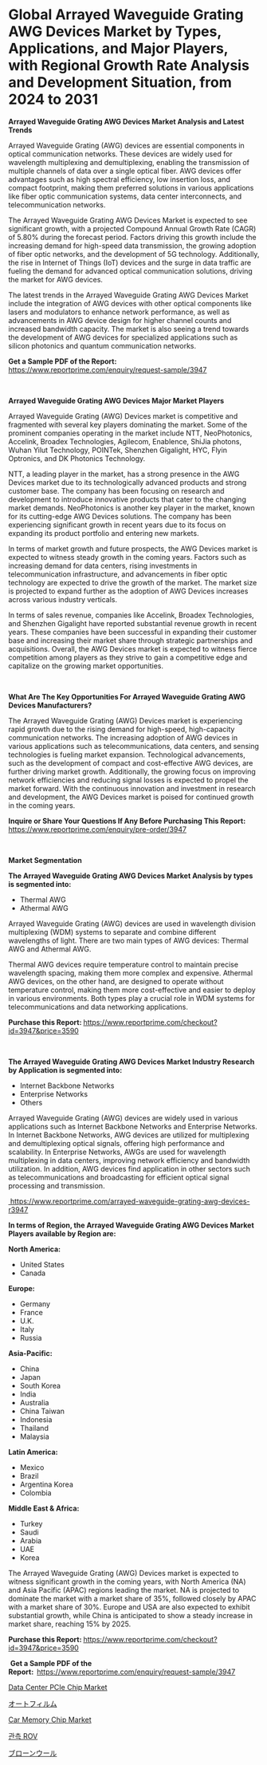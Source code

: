 <p><h1>Global Arrayed Waveguide Grating AWG Devices Market by Types, Applications, and Major Players, with Regional Growth Rate Analysis and Development Situation, from 2024 to 2031</h1></p><p><strong>Arrayed Waveguide Grating AWG Devices Market Analysis and Latest Trends</strong></p>
<p><p>Arrayed Waveguide Grating (AWG) devices are essential components in optical communication networks. These devices are widely used for wavelength multiplexing and demultiplexing, enabling the transmission of multiple channels of data over a single optical fiber. AWG devices offer advantages such as high spectral efficiency, low insertion loss, and compact footprint, making them preferred solutions in various applications like fiber optic communication systems, data center interconnects, and telecommunication networks.</p><p>The Arrayed Waveguide Grating AWG Devices Market is expected to see significant growth, with a projected Compound Annual Growth Rate (CAGR) of 5.80% during the forecast period. Factors driving this growth include the increasing demand for high-speed data transmission, the growing adoption of fiber optic networks, and the development of 5G technology. Additionally, the rise in Internet of Things (IoT) devices and the surge in data traffic are fueling the demand for advanced optical communication solutions, driving the market for AWG devices.</p><p>The latest trends in the Arrayed Waveguide Grating AWG Devices Market include the integration of AWG devices with other optical components like lasers and modulators to enhance network performance, as well as advancements in AWG device design for higher channel counts and increased bandwidth capacity. The market is also seeing a trend towards the development of AWG devices for specialized applications such as silicon photonics and quantum communication networks.</p></p>
<p><strong>Get a Sample PDF of the Report:&nbsp;</strong> <a href="https://www.reportprime.com/enquiry/request-sample/3947">https://www.reportprime.com/enquiry/request-sample/3947</a></p>
<p>&nbsp;</p>
<p><strong>Arrayed Waveguide Grating AWG Devices Major Market Players</strong></p>
<p><p>Arrayed Waveguide Grating (AWG) Devices market is competitive and fragmented with several key players dominating the market. Some of the prominent companies operating in the market include NTT, NeoPhotonics, Accelink, Broadex Technologies, Agilecom, Enablence, ShiJia photons, Wuhan Yilut Technology, POINTek, Shenzhen Gigalight, HYC, Flyin Optronics, and DK Photonics Technology.</p><p>NTT, a leading player in the market, has a strong presence in the AWG Devices market due to its technologically advanced products and strong customer base. The company has been focusing on research and development to introduce innovative products that cater to the changing market demands. NeoPhotonics is another key player in the market, known for its cutting-edge AWG Devices solutions. The company has been experiencing significant growth in recent years due to its focus on expanding its product portfolio and entering new markets.</p><p>In terms of market growth and future prospects, the AWG Devices market is expected to witness steady growth in the coming years. Factors such as increasing demand for data centers, rising investments in telecommunication infrastructure, and advancements in fiber optic technology are expected to drive the growth of the market. The market size is projected to expand further as the adoption of AWG Devices increases across various industry verticals.</p><p>In terms of sales revenue, companies like Accelink, Broadex Technologies, and Shenzhen Gigalight have reported substantial revenue growth in recent years. These companies have been successful in expanding their customer base and increasing their market share through strategic partnerships and acquisitions. Overall, the AWG Devices market is expected to witness fierce competition among players as they strive to gain a competitive edge and capitalize on the growing market opportunities.</p></p>
<p>&nbsp;</p>
<p><strong>What Are The Key Opportunities For Arrayed Waveguide Grating AWG Devices Manufacturers?</strong></p>
<p><p>The Arrayed Waveguide Grating (AWG) Devices market is experiencing rapid growth due to the rising demand for high-speed, high-capacity communication networks. The increasing adoption of AWG devices in various applications such as telecommunications, data centers, and sensing technologies is fueling market expansion. Technological advancements, such as the development of compact and cost-effective AWG devices, are further driving market growth. Additionally, the growing focus on improving network efficiencies and reducing signal losses is expected to propel the market forward. With the continuous innovation and investment in research and development, the AWG Devices market is poised for continued growth in the coming years.</p></p>
<p><strong>Inquire or Share Your Questions If Any Before Purchasing This Report:</strong> <a href="https://www.reportprime.com/enquiry/pre-order/3947">https://www.reportprime.com/enquiry/pre-order/3947</a></p>
<p>&nbsp;</p>
<p><strong>Market Segmentation</strong></p>
<p><strong>The Arrayed Waveguide Grating AWG Devices Market Analysis by types is segmented into:</strong></p>
<p><ul><li>Thermal AWG</li><li>Athermal AWG</li></ul></p>
<p><p>Arrayed Waveguide Grating (AWG) devices are used in wavelength division multiplexing (WDM) systems to separate and combine different wavelengths of light. There are two main types of AWG devices: Thermal AWG and Athermal AWG. </p><p>Thermal AWG devices require temperature control to maintain precise wavelength spacing, making them more complex and expensive. Athermal AWG devices, on the other hand, are designed to operate without temperature control, making them more cost-effective and easier to deploy in various environments. Both types play a crucial role in WDM systems for telecommunications and data networking applications.</p></p>
<p><strong>Purchase this Report:&nbsp;</strong><a href="https://www.reportprime.com/checkout?id=3947&price=3590">https://www.reportprime.com/checkout?id=3947&price=3590</a></p>
<p>&nbsp;</p>
<p><strong>The Arrayed Waveguide Grating AWG Devices Market Industry Research by Application is segmented into:</strong></p>
<p><ul><li>Internet Backbone Networks</li><li>Enterprise Networks</li><li>Others</li></ul></p>
<p><p>Arrayed Waveguide Grating (AWG) devices are widely used in various applications such as Internet Backbone Networks and Enterprise Networks. In Internet Backbone Networks, AWG devices are utilized for multiplexing and demultiplexing optical signals, offering high performance and scalability. In Enterprise Networks, AWGs are used for wavelength multiplexing in data centers, improving network efficiency and bandwidth utilization. In addition, AWG devices find application in other sectors such as telecommunications and broadcasting for efficient optical signal processing and transmission.</p></p>
<p><a href="https://www.reportprime.com/arrayed-waveguide-grating-awg-devices-r3947">&nbsp;https://www.reportprime.com/arrayed-waveguide-grating-awg-devices-r3947</a></p>
<p><strong>In terms of Region, the Arrayed Waveguide Grating AWG Devices Market Players available by Region are:</strong></p>
<p>
    <p> <strong> North America: </strong>
        <ul>
            <li>United States</li>
            <li>Canada</li>
        </ul>
        </p> 
    <p> <strong> Europe: </strong>
        <ul>
            <li>Germany</li>
            <li>France</li>
            <li>U.K.</li>
            <li>Italy</li>
            <li>Russia</li>
        </ul>
        </p> 
    <p> <strong> Asia-Pacific: </strong>
        <ul>
            <li>China</li>
            <li>Japan</li>
            <li>South Korea</li>
            <li>India</li>
            <li>Australia</li>
            <li>China Taiwan</li>
            <li>Indonesia</li>
            <li>Thailand</li>
            <li>Malaysia</li>
        </ul>
        </p> 
    <p> <strong> Latin America: </strong>
        <ul>
            <li>Mexico</li>
            <li>Brazil</li>
            <li>Argentina Korea</li>
            <li>Colombia</li>
        </ul>
        </p> 
    <p> <strong> Middle East & Africa: </strong>
        <ul>
            <li>Turkey</li>
            <li>Saudi</li>
            <li>Arabia</li>
            <li>UAE</li>
            <li>Korea</li>
        </ul>
    </p>
    </p>
<p><p>The Arrayed Waveguide Grating (AWG) Devices market is expected to witness significant growth in the coming years, with North America (NA) and Asia Pacific (APAC) regions leading the market. NA is projected to dominate the market with a market share of 35%, followed closely by APAC with a market share of 30%. Europe and USA are also expected to exhibit substantial growth, while China is anticipated to show a steady increase in market share, reaching 15% by 2025.</p></p>
<p><strong>Purchase this Report: </strong><a href="https://www.reportprime.com/checkout?id=3947&price=3590">https://www.reportprime.com/checkout?id=3947&price=3590</a></p>
<p>&nbsp;<strong>Get a Sample PDF of the Report:&nbsp;&nbsp;</strong><a href="https://www.reportprime.com/enquiry/request-sample/3947">https://www.reportprime.com/enquiry/request-sample/3947</a></p>
<p><strong></strong></p>
<p><p><a href="https://github.com/singletonthaxterkelliehr2df/Market-Research-Report-List-2/blob/main/data-center-pcie-chip-market.md">Data Center PCIe Chip Market</a></p><p><a href="https://medium.com/@hugofirst21/%E8%87%AA%E5%8B%95%E8%BB%8A%E7%94%A8%E3%83%95%E3%82%A3%E3%83%AB%E3%83%A0%E5%B8%82%E5%A0%B4%E3%81%AE%E5%88%86%E6%9E%90-%E4%B8%96%E7%95%8C%E7%94%A3%E6%A5%AD%E3%81%AE%E5%B1%95%E6%9C%9B%E3%81%A8%E4%BA%88%E6%B8%AC-2024%E5%B9%B4%E3%81%8B%E3%82%892031%E5%B9%B4-1e03fc77f4e2">オートフィルム</a></p><p><a href="https://github.com/kufem1/Market-Research-Report-List-2/blob/main/car-memory-chip-market.md">Car Memory Chip Market</a></p><p><a href="https://medium.com/@rickymetzdvm/%EA%B4%80%EC%B8%A1-rov-%EC%8B%9C%EC%9E%A5-%EC%A1%B0%EC%82%AC-%EB%B3%B4%EA%B3%A0%EC%84%9C-%EC%97%AD%EC%82%AC-%EB%B0%8F-2024%EB%85%84%EB%B6%80%ED%84%B0-2031%EB%85%84%EA%B9%8C%EC%A7%80%EC%9D%98-%EC%98%88%EC%B8%A1-addff1134854">관측 ROV</a></p><p><a href="https://github.com/VernieBarton2023/Market-Research-Report-List-1/blob/main/105178573311.md">ブローンウール</a></p></p>